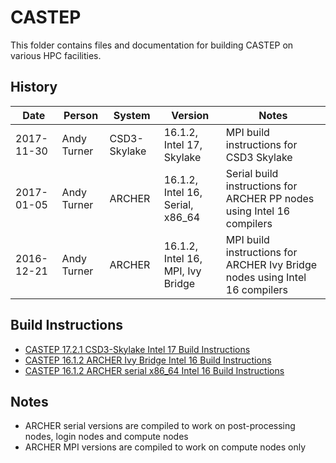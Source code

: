 CASTEP
======

This folder contains files and documentation for building CASTEP on various HPC facilities.

History
-------

Date | Person | System | Version | Notes
---- | -------|--------|---------|------
2017-11-30 | Andy Turner | CSD3-Skylake | 16.1.2, Intel 17, Skylake | MPI build instructions for CSD3 Skylake
2017-01-05 | Andy Turner | ARCHER | 16.1.2, Intel 16, Serial, x86_64 | Serial build instructions for ARCHER PP nodes using Intel 16 compilers
2016-12-21 | Andy Turner | ARCHER | 16.1.2, Intel 16, MPI, Ivy Bridge | MPI build instructions for ARCHER Ivy Bridge nodes using Intel 16 compilers

Build Instructions
------------------

* [CASTEP 17.2.1 CSD3-Skylake Intel 17 Build Instructions](CSD3Skylake_17.2.1_intel17_IMPI.md)
* [CASTEP 16.1.2 ARCHER Ivy Bridge Intel 16 Build Instructions](ARCHER_16.1.2_intel16_CrayMPT.md)
* [CASTEP 16.1.2 ARCHER serial x86_64 Intel 16 Build Instructions](ARCHER_16.1.2_serial_intel16.md)

Notes
-----

* ARCHER serial versions are compiled to work on post-processing nodes, login nodes and compute nodes
* ARCHER MPI versions are compiled to work on compute nodes only

